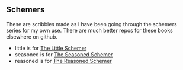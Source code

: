 ## Schemers

These are scribbles made as I have been going through the schemers
series for my own use.  There are much better repos for these books
elsewhere on github.

* little is for [The Little Schemer](https://mitpress.mit.edu/books/little-schemer)
* seasoned is for [The Seasoned Schemer](https://mitpress.mit.edu/books/seasoned-schemer)
* reasoned is for [The Reasoned Schemer](https://mitpress.mit.edu/books/reasoned-schemer)
